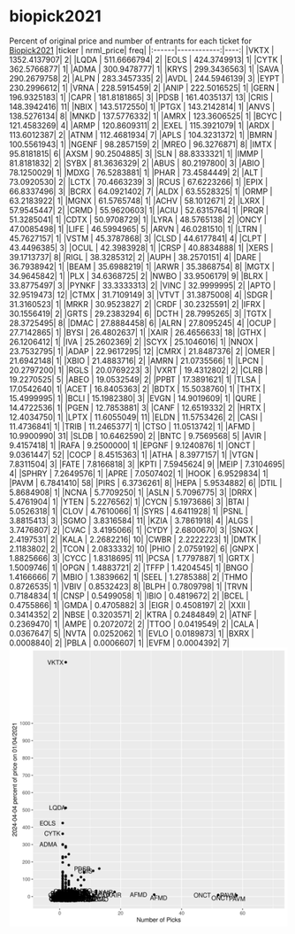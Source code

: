 # biopick2021
Percent of original price and number of entrants for each ticket for [Biopick2021](https://twitter.com/hashtag/Biopick2021)
|ticker |   nrml_price| freq|
|:------|------------:|----:|
|VKTX   | 1352.4137907|    2|
|LQDA   |  511.6666794|    2|
|EOLS   |  424.3749913|    1|
|CYTK   |  362.5766877|    1|
|ADMA   |  300.9478777|    1|
|KRYS   |  299.3436563|    1|
|SAVA   |  290.2679758|    2|
|ALPN   |  283.3457335|    2|
|AVDL   |  244.5946139|    3|
|EYPT   |  230.2996612|    1|
|VRNA   |  228.5915459|    2|
|ANIP   |  222.5016525|    1|
|GERN   |  196.9325183|    1|
|CAPR   |  181.8181865|    3|
|PDSB   |  161.4035137|   13|
|CRIS   |  148.3942416|   11|
|NBIX   |  143.5172550|    1|
|PTGX   |  143.2142814|    1|
|ANVS   |  138.5276134|    8|
|MNKD   |  137.5776332|    1|
|AMRX   |  123.3606525|    1|
|BCYC   |  121.4583269|    4|
|ARMP   |  120.8609311|    2|
|EXEL   |  115.3921079|    1|
|ARDX   |  113.6012387|    2|
|ATNM   |  112.4681934|    7|
|APLS   |  104.3231372|    1|
|BMRN   |  100.5561943|    1|
|NGENF  |   98.2857159|    2|
|MREO   |   96.3276871|    8|
|IMTX   |   95.8181815|    6|
|AXSM   |   90.2504885|    3|
|SLN    |   88.8333321|    1|
|IMMP   |   81.8181832|    2|
|SYBX   |   81.3636329|    2|
|ABUS   |   80.2197800|    3|
|ABIO   |   78.1250029|    1|
|MDXG   |   76.5283881|    1|
|PHAR   |   73.4584449|    2|
|ALT    |   73.0920530|    2|
|LCTX   |   70.4663239|    3|
|RCUS   |   67.6223266|    1|
|EPIX   |   66.8337496|    3|
|BCRX   |   64.0921402|    7|
|ALDX   |   63.5528325|    1|
|ORMP   |   63.2183922|    1|
|MGNX   |   61.5765748|    1|
|ACHV   |   58.1012671|    2|
|LXRX   |   57.9545447|    2|
|CRMD   |   55.9620603|    1|
|ACIU   |   52.6315764|    1|
|PRQR   |   51.3285041|    1|
|CDTX   |   50.9708729|    1|
|LYRA   |   48.5765138|    2|
|ONCY   |   47.0085498|    1|
|LIFE   |   46.5994965|    5|
|ARVN   |   46.0281510|    1|
|LTRN   |   45.7627157|    1|
|VSTM   |   45.3787868|    3|
|CLSD   |   44.6177841|    4|
|CLPT   |   43.4496385|    3|
|OCUL   |   42.3983928|    1|
|CRSP   |   40.8834888|    1|
|XERS   |   39.1713737|    8|
|RIGL   |   38.3285312|    2|
|AUPH   |   38.2570151|    4|
|DARE   |   36.7938942|    1|
|BEAM   |   35.6988219|    1|
|ARWR   |   35.3868754|    8|
|MGTX   |   34.9645842|    1|
|PLX    |   34.6368725|    2|
|NWBO   |   33.9506179|    9|
|BLRX   |   33.8775497|    3|
|PYNKF  |   33.3333313|    2|
|VINC   |   32.9999995|    2|
|APTO   |   32.9519473|   12|
|CTMX   |   31.7109149|    3|
|VTVT   |   31.3875008|    4|
|SDGR   |   31.3160523|    1|
|MRKR   |   30.9523827|    2|
|CRDF   |   30.2325591|    2|
|IFRX   |   30.1556419|    2|
|GRTS   |   29.2383294|    6|
|DCTH   |   28.7995265|    3|
|TGTX   |   28.3725495|    8|
|DMAC   |   27.8884458|    6|
|ALRN   |   27.8095245|    4|
|OCUP   |   27.7142865|    1|
|BYSI   |   26.4802637|    1|
|XAIR   |   26.4656633|   18|
|GTHX   |   26.1206412|    1|
|IVA    |   25.2602369|    2|
|SCYX   |   25.1046016|    1|
|NNOX   |   23.7532795|    1|
|ADAP   |   22.9617295|   12|
|CMRX   |   21.8487376|    2|
|OMER   |   21.6942148|    1|
|XBIO   |   21.4883716|    2|
|AMRN   |   21.0735566|    1|
|LPCN   |   20.2797200|    1|
|RGLS   |   20.0769223|    3|
|VXRT   |   19.4312802|    2|
|CLRB   |   19.2270525|    5|
|ABEO   |   19.0532549|    2|
|PPBT   |   17.3891621|    1|
|TLSA   |   17.0542640|    1|
|ACET   |   16.8405363|    2|
|BDTX   |   15.5038760|    1|
|THTX   |   15.4999995|    1|
|BCLI   |   15.1982380|    3|
|EVGN   |   14.9019609|    1|
|QURE   |   14.4722536|    1|
|PGEN   |   12.7853881|    3|
|CANF   |   12.6519332|    2|
|HRTX   |   12.4034750|    1|
|LPTX   |   11.6055049|   11|
|ELDN   |   11.5753426|    2|
|CASI   |   11.4736841|    1|
|TRIB   |   11.2465377|    1|
|CTSO   |   11.0513742|    1|
|AFMD   |   10.9900990|   31|
|SLDB   |   10.6462590|    2|
|BNTC   |    9.7569568|    5|
|AVIR   |    9.4157418|    1|
|RAFA   |    9.2500000|    1|
|EPGNF  |    9.1240876|    1|
|ONCT   |    9.0361447|   52|
|COCP   |    8.4515363|    1|
|ATHA   |    8.3977157|    1|
|VTGN   |    7.8311504|    3|
|FATE   |    7.8166818|    3|
|KPTI   |    7.5945624|    9|
|MEIP   |    7.3104695|    4|
|SPHRY  |    7.2649576|    1|
|APRE   |    7.0507402|    1|
|HOOK   |    6.9529834|    1|
|PAVM   |    6.7841410|   58|
|PIRS   |    6.3736261|    8|
|HEPA   |    5.9534882|    6|
|DTIL   |    5.8684908|    1|
|NCNA   |    5.7709250|    1|
|ASLN   |    5.7096775|    3|
|DRRX   |    5.4761904|    1|
|YTEN   |    5.2276562|    1|
|CYCN   |    5.1973686|    3|
|BTAI   |    5.0526318|    1|
|CLOV   |    4.7610066|    1|
|SYRS   |    4.6411928|    1|
|PSNL   |    3.8815413|    3|
|SGMO   |    3.8316584|   11|
|KZIA   |    3.7861918|    4|
|ALGS   |    3.7476807|    2|
|CVAC   |    3.4195066|    1|
|CYDY   |    2.6800670|    3|
|SNGX   |    2.4197531|    2|
|KALA   |    2.2682216|   10|
|CWBR   |    2.2222223|    1|
|DMTK   |    2.1183802|    2|
|TCON   |    2.0833332|   10|
|PHIO   |    2.0759192|    6|
|GNPX   |    1.8825666|    3|
|CYCC   |    1.8318695|   11|
|PCSA   |    1.7797887|    1|
|GRTX   |    1.5009746|    1|
|OPGN   |    1.4883721|    2|
|TFFP   |    1.4204545|    1|
|BNGO   |    1.4166666|    7|
|MBIO   |    1.3839662|    1|
|SEEL   |    1.2785388|    2|
|THMO   |    0.8726535|    1|
|VBIV   |    0.8532423|    8|
|BLPH   |    0.7809798|    1|
|TRVN   |    0.7184834|    1|
|CNSP   |    0.5499058|    1|
|IBIO   |    0.4819672|    2|
|BCEL   |    0.4755866|    1|
|GMDA   |    0.4705882|    3|
|EIGR   |    0.4508197|    2|
|XXII   |    0.3414352|    2|
|NBSE   |    0.3203571|    2|
|KTRA   |    0.2484849|    2|
|ATNF   |    0.2369470|    1|
|AMPE   |    0.2072072|    2|
|TTOO   |    0.0419549|    2|
|CALA   |    0.0367647|    5|
|NVTA   |    0.0252062|    1|
|EVLO   |    0.0189873|    1|
|BXRX   |    0.0008840|    2|
|PBLA   |    0.0006607|    1|
|EVFM   |    0.0004392|    7|
![retvspicks](biopicks.png?raw=true)
